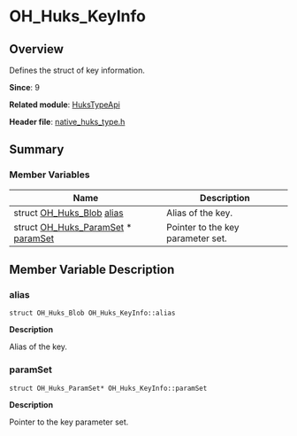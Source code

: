 # OH_Huks_KeyInfo


## Overview

Defines the struct of key information.

**Since**: 9

**Related module**: [HuksTypeApi](_huks_type_api.md)

**Header file**: [native_huks_type.h](native__huks__type_8h.md)


## Summary


### Member Variables

| Name| Description|
| -------- | -------- |
| struct [OH_Huks_Blob](_o_h___huks___blob.md) [alias](#alias) | Alias of the key. |
| struct [OH_Huks_ParamSet](_o_h___huks___param_set.md) \* [paramSet](#paramset) | Pointer to the key parameter set. |


## Member Variable Description


### alias

```
struct OH_Huks_Blob OH_Huks_KeyInfo::alias
```
**Description**

Alias of the key.


### paramSet

```
struct OH_Huks_ParamSet* OH_Huks_KeyInfo::paramSet
```
**Description**

Pointer to the key parameter set.